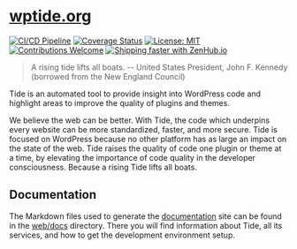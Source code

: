 # [wptide.org](https://wptide.org)

[![CI/CD Pipeline](https://github.com/wptide/wptide.org/workflows/CI/CD%20Pipeline/badge.svg?branch=develop)](https://github.com/wptide/wptide.org/actions?query=workflow%3A%22CI%2FCD+Pipeline%22)
[![Coverage Status](https://coveralls.io/repos/github/wptide/wptide.org/badge.svg?branch=develop)](https://coveralls.io/github/wptide/wptide.org?branch=develop)
[![License: MIT](https://img.shields.io/badge/License-MIT-blue.svg)](LICENSE) 
[![Contributions Welcome](https://img.shields.io/badge/contributions-welcome-brightgreen.svg?style=flat)](web/docs/contributing/README.md) 
[![Shipping faster with ZenHub.io](https://img.shields.io/badge/Shipping_faster_with-ZenHub.io-6567bd.svg?style=flat)](https://www.zenhub.com/)

> A rising tide lifts all boats. -- United States President, John F. Kennedy (borrowed from the New England Council)

Tide is an automated tool to provide insight into WordPress code and highlight areas to improve the quality of plugins and themes.

We believe the web can be better. With Tide, the code which underpins every website can be more standardized, faster, and more secure. Tide is focused on WordPress because no other platform has as large an impact on the state of the web. Tide raises the quality of code one plugin or theme at a time, by elevating the importance of code quality in the developer consciousness. Because a rising Tide lifts all boats.

## Documentation

The Markdown files used to generate the [documentation](https://wptide.org) site can be found in the [web/docs](web/docs/README.md) directory. There you will find information about Tide, all its services, and how to get the development environment setup.
